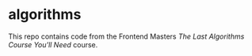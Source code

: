 # algorithms

This repo contains code from the Frontend Masters _The Last Algorithms Course You'll Need_ course.
